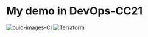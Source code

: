 # My demo in DevOps-CC21 

[![buid-images-CI](https://github.com/skiyl9x/DevOps-CC21-demo/actions/workflows/buid-images-CI.yml/badge.svg?branch=dev)](https://github.com/skiyl9x/DevOps-CC21-demo/actions/workflows/buid-images-CI.yml)
[![Terraform](https://github.com/skiyl9x/DevOps-CC21-demo/actions/workflows/terraform.yml/badge.svg)](https://github.com/skiyl9x/DevOps-CC21-demo/actions/workflows/terraform.yml)


